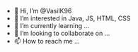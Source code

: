 - 👋 Hi, I’m @VasilK96
- 👀 I’m interested in Java, JS, HTML, CSS
- 🌱 I’m currently learning ...
- 💞️ I’m looking to collaborate on ...
- 📫 How to reach me ...

<!---
VasilK96/VasilK96 is a ✨ special ✨ repository because its `README.md` (this file) appears on your GitHub profile.
You can click the Preview link to take a look at your changes.
--->
